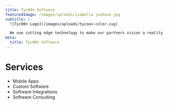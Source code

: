```yaml
---
title: Tyc00n Software
featuredImage: /images/uploads/isabella juskova.jpg
subtitle: |-
  ![Tyc00n Logo](/images/uploads/tycoon-color.svg)

  We use cutting edge technology to make our partners vision a reality.
meta:
  title: Tyc00n Software
---
```

# Services

* Mobile Apps
* Custom Software
* Software Integrations
* Software Consulting
